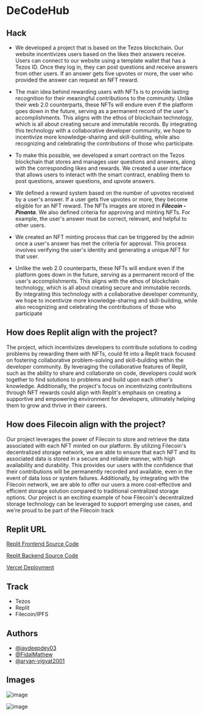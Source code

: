 
# DeCodeHub



## Hack

- We developed a project that is based on the Tezos blockchain. Our website incentivizes users based on the likes their answers receive. Users can connect to our website using a template wallet that has a Tezos ID. Once they log in, they can post questions and receive answers from other users. If an answer gets five upvotes or more, the user who provided the answer can request an NFT reward.

- The main idea behind rewarding users with NFTs is to provide lasting recognition for their meaningful contributions to the community. Unlike their web 2.0 counterparts, these NFTs will endure even if the platform goes down in the future, serving as a permanent record of the user's accomplishments. This aligns with the ethos of blockchain technology, which is all about creating secure and immutable records. By integrating this technology with a collaborative developer community, we hope to incentivize more knowledge-sharing and skill-building, while also recognizing and celebrating the contributions of those who participate.

- To make this possible, we developed a smart contract on the Tezos blockchain that stores and manages user questions and answers, along with the corresponding likes and rewards. We created a user interface that allows users to interact with the smart contract, enabling them to post questions, answer questions, and upvote answers.

- We defined a reward system based on the number of upvotes received by a user's answer. If a user gets five upvotes or more, they become eligible for an NFT reward. The NFTs images are stored in ***Filecoin - Pinanta***. We also defined criteria for approving and minting NFTs. For example, the user's answer must be correct, relevant, and helpful to other users.

- We created an NFT minting process that can be triggered by the admin once a user's answer has met the criteria for approval. This process involves verifying the user's identity and generating a unique NFT for that user.

- Unlike the web 2.0 counterparts, these NFTs will endure even if the platform goes down in the future, serving as a permanent record of the user's accomplishments. This aligns with the ethos of blockchain technology, which is all about creating secure and immutable records. By integrating this technology with a collaborative developer community, we hope to incentivize more knowledge-sharing and skill-building, while also recognizing and celebrating the contributions of those who participate

<!-- Question -->

## How does Replit align with the project?
The project, which incentivizes developers to contribute solutions to coding problems by rewarding them with NFTs, could fit into a Replit track focused on fostering collaborative problem-solving and skill-building within the developer community. By leveraging the collaborative features of Replit, such as the ability to share and collaborate on code, developers could work together to find solutions to problems and build upon each other's knowledge. Additionally, the project's focus on incentivizing contributions through NFT rewards could align with Replit's emphasis on creating a supportive and empowering environment for developers, ultimately helping them to grow and thrive in their careers.

## How does Filecoin align with the project?
Our project leverages the power of Filecoin to store and retrieve the data associated with each NFT minted on our platform. By utilizing Filecoin's decentralized storage network, we are able to ensure that each NFT and its associated data is stored in a secure and reliable manner, with high availability and durability. This provides our users with the confidence that their contributions will be permanently recorded and available, even in the event of data loss or system failures. Additionally, by integrating with the Filecoin network, we are able to offer our users a more cost-effective and efficient storage solution compared to traditional centralized storage options. Our project is an exciting example of how Filecoin's decentralized storage technology can be leveraged to support emerging use cases, and we're proud to be part of the Filecoin track

## Replit URL

[Replit Frontend Source Code](https://replit.com/@jaydeepdey03/Tezos-Frontend)


[Replit Backend Source Code](https://replit.com/@jaydeepdey03/tezos-backend)


[Vercel Deployment](https://decode-hub-tezos.vercel.app)


## Track

- Tezos
- Replit
- Filecoin/IPFS

<!-- Add a link -->


## Authors

- [@jaydeepdey03](https://github.com/jaydeepdey03)
- [@FidalMathew](https://github.com/FidalMathew)
- [@aryan-vigyat2001](https://github.com/aryan-vigyat2001)
## Images

![image](https://user-images.githubusercontent.com/84982038/229371421-f2abfb31-749b-4865-8ac2-0654ebcd6c9e.png)

![image](https://user-images.githubusercontent.com/84982038/229371440-58147e07-5be0-4d6d-987f-a709136b15fa.png)



